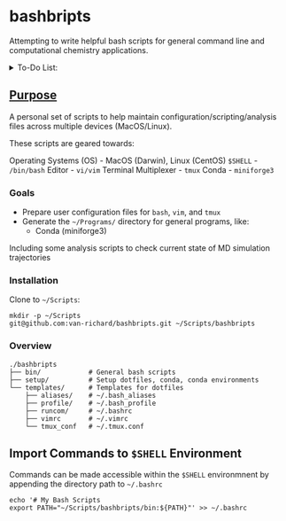 # bashbripts

Attempting to write helpful bash scripts for general command line and computational chemistry applications.

<details>

<summary>To-Do List:</summary>
- [] Generalize dotfile 
- [] Add bash scripts
- [] Check conda envs

**NOTE: `tmux` implmentated only for local macos**

</details>

## [Purpose](#purpose)

A personal set of scripts to help maintain configuration/scripting/analysis files across multiple devices (MacOS/Linux). 

These scripts are geared towards:

Operating Systems (OS) - MacOS (Darwin), Linux (CentOS)
`$SHELL` - `/bin/bash`
Editor - `vi/vim`
Terminal Multiplexer - `tmux`
Conda - `miniforge3`


### Goals

* Prepare user configuration files for `bash`, `vim`, and `tmux`
* Generate the `~/Programs/` directory for general programs, like:
    * Conda (miniforge3)

Including some analysis scripts to check current state of MD simulation trajectories


### Installation

Clone to `~/Scripts`:

```
mkdir -p ~/Scripts
git@github.com:van-richard/bashbripts.git ~/Scripts/bashbripts
```

### Overview

```
./bashbripts
├── bin/            # General bash scripts
├── setup/          # Setup dotfiles, conda, conda environments
└── templates/      # Templates for dotfiles
    ├── aliases/    # ~/.bash_aliases
    ├── profile/    # ~/.bash_profile
    ├── runcom/     # ~/.bashrc
    ├── vimrc       # ~/.vimrc
    └── tmux_conf   # ~/.tmux.conf
```


## Import Commands to `$SHELL` Environment

Commands can be made accessible within the `$SHELL` environmnent by appending the directory path to `~/.bashrc`

```
echo '# My Bash Scripts
export PATH="~/Scripts/bashbripts/bin:${PATH}"' >> ~/.bashrc
```

